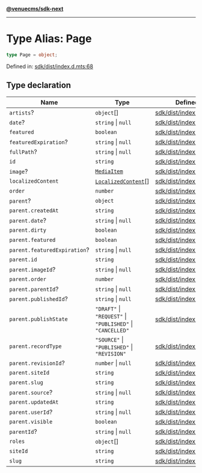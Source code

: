 [**@venuecms/sdk-next**](../Index.md)

***

# Type Alias: Page

```ts
type Page = object;
```

Defined in: [sdk/dist/index.d.mts:68](https://github.com/venuecms/sdk/blob/e839f07e66419aaf9ace81d080584d6bd1f8de14/packages/sdk/dist/index.d.mts#L68)

## Type declaration

| Name | Type | Defined in |
| ------ | ------ | ------ |
| <a id="artists"></a> `artists`? | `object`[] | [sdk/dist/index.d.mts:113](https://github.com/venuecms/sdk/blob/e839f07e66419aaf9ace81d080584d6bd1f8de14/packages/sdk/dist/index.d.mts#L113) |
| <a id="date"></a> `date`? | `string` \| `null` | [sdk/dist/index.d.mts:74](https://github.com/venuecms/sdk/blob/e839f07e66419aaf9ace81d080584d6bd1f8de14/packages/sdk/dist/index.d.mts#L74) |
| <a id="featured"></a> `featured` | `boolean` | [sdk/dist/index.d.mts:72](https://github.com/venuecms/sdk/blob/e839f07e66419aaf9ace81d080584d6bd1f8de14/packages/sdk/dist/index.d.mts#L72) |
| <a id="featuredexpiration"></a> `featuredExpiration`? | `string` \| `null` | [sdk/dist/index.d.mts:73](https://github.com/venuecms/sdk/blob/e839f07e66419aaf9ace81d080584d6bd1f8de14/packages/sdk/dist/index.d.mts#L73) |
| <a id="fullpath"></a> `fullPath`? | `string` \| `null` | [sdk/dist/index.d.mts:99](https://github.com/venuecms/sdk/blob/e839f07e66419aaf9ace81d080584d6bd1f8de14/packages/sdk/dist/index.d.mts#L99) |
| <a id="id"></a> `id` | `string` | [sdk/dist/index.d.mts:69](https://github.com/venuecms/sdk/blob/e839f07e66419aaf9ace81d080584d6bd1f8de14/packages/sdk/dist/index.d.mts#L69) |
| <a id="image"></a> `image`? | [`MediaItem`](MediaItem.md) | [sdk/dist/index.d.mts:77](https://github.com/venuecms/sdk/blob/e839f07e66419aaf9ace81d080584d6bd1f8de14/packages/sdk/dist/index.d.mts#L77) |
| <a id="localizedcontent"></a> `localizedContent` | [`LocalizedContent`](LocalizedContent.md)[] | [sdk/dist/index.d.mts:112](https://github.com/venuecms/sdk/blob/e839f07e66419aaf9ace81d080584d6bd1f8de14/packages/sdk/dist/index.d.mts#L112) |
| <a id="order"></a> `order` | `number` | [sdk/dist/index.d.mts:70](https://github.com/venuecms/sdk/blob/e839f07e66419aaf9ace81d080584d6bd1f8de14/packages/sdk/dist/index.d.mts#L70) |
| <a id="parent"></a> `parent`? | `object` | [sdk/dist/index.d.mts:78](https://github.com/venuecms/sdk/blob/e839f07e66419aaf9ace81d080584d6bd1f8de14/packages/sdk/dist/index.d.mts#L78) |
| `parent.createdAt` | `string` | [sdk/dist/index.d.mts:81](https://github.com/venuecms/sdk/blob/e839f07e66419aaf9ace81d080584d6bd1f8de14/packages/sdk/dist/index.d.mts#L81) |
| `parent.date`? | `string` \| `null` | [sdk/dist/index.d.mts:94](https://github.com/venuecms/sdk/blob/e839f07e66419aaf9ace81d080584d6bd1f8de14/packages/sdk/dist/index.d.mts#L94) |
| `parent.dirty` | `boolean` | [sdk/dist/index.d.mts:88](https://github.com/venuecms/sdk/blob/e839f07e66419aaf9ace81d080584d6bd1f8de14/packages/sdk/dist/index.d.mts#L88) |
| `parent.featured` | `boolean` | [sdk/dist/index.d.mts:92](https://github.com/venuecms/sdk/blob/e839f07e66419aaf9ace81d080584d6bd1f8de14/packages/sdk/dist/index.d.mts#L92) |
| `parent.featuredExpiration`? | `string` \| `null` | [sdk/dist/index.d.mts:93](https://github.com/venuecms/sdk/blob/e839f07e66419aaf9ace81d080584d6bd1f8de14/packages/sdk/dist/index.d.mts#L93) |
| `parent.id` | `string` | [sdk/dist/index.d.mts:79](https://github.com/venuecms/sdk/blob/e839f07e66419aaf9ace81d080584d6bd1f8de14/packages/sdk/dist/index.d.mts#L79) |
| `parent.imageId`? | `string` \| `null` | [sdk/dist/index.d.mts:95](https://github.com/venuecms/sdk/blob/e839f07e66419aaf9ace81d080584d6bd1f8de14/packages/sdk/dist/index.d.mts#L95) |
| `parent.order` | `number` | [sdk/dist/index.d.mts:89](https://github.com/venuecms/sdk/blob/e839f07e66419aaf9ace81d080584d6bd1f8de14/packages/sdk/dist/index.d.mts#L89) |
| `parent.parentId`? | `string` \| `null` | [sdk/dist/index.d.mts:97](https://github.com/venuecms/sdk/blob/e839f07e66419aaf9ace81d080584d6bd1f8de14/packages/sdk/dist/index.d.mts#L97) |
| `parent.publishedId`? | `string` \| `null` | [sdk/dist/index.d.mts:87](https://github.com/venuecms/sdk/blob/e839f07e66419aaf9ace81d080584d6bd1f8de14/packages/sdk/dist/index.d.mts#L87) |
| `parent.publishState` | `"DRAFT"` \| `"REQUEST"` \| `"PUBLISHED"` \| `"CANCELLED"` | [sdk/dist/index.d.mts:85](https://github.com/venuecms/sdk/blob/e839f07e66419aaf9ace81d080584d6bd1f8de14/packages/sdk/dist/index.d.mts#L85) |
| `parent.recordType` | `"SOURCE"` \| `"PUBLISHED"` \| `"REVISION"` | [sdk/dist/index.d.mts:83](https://github.com/venuecms/sdk/blob/e839f07e66419aaf9ace81d080584d6bd1f8de14/packages/sdk/dist/index.d.mts#L83) |
| `parent.revisionId`? | `number` \| `null` | [sdk/dist/index.d.mts:84](https://github.com/venuecms/sdk/blob/e839f07e66419aaf9ace81d080584d6bd1f8de14/packages/sdk/dist/index.d.mts#L84) |
| `parent.siteId` | `string` | [sdk/dist/index.d.mts:80](https://github.com/venuecms/sdk/blob/e839f07e66419aaf9ace81d080584d6bd1f8de14/packages/sdk/dist/index.d.mts#L80) |
| `parent.slug` | `string` | [sdk/dist/index.d.mts:91](https://github.com/venuecms/sdk/blob/e839f07e66419aaf9ace81d080584d6bd1f8de14/packages/sdk/dist/index.d.mts#L91) |
| `parent.source`? | `string` \| `null` | [sdk/dist/index.d.mts:86](https://github.com/venuecms/sdk/blob/e839f07e66419aaf9ace81d080584d6bd1f8de14/packages/sdk/dist/index.d.mts#L86) |
| `parent.updatedAt` | `string` | [sdk/dist/index.d.mts:82](https://github.com/venuecms/sdk/blob/e839f07e66419aaf9ace81d080584d6bd1f8de14/packages/sdk/dist/index.d.mts#L82) |
| `parent.userId`? | `string` \| `null` | [sdk/dist/index.d.mts:96](https://github.com/venuecms/sdk/blob/e839f07e66419aaf9ace81d080584d6bd1f8de14/packages/sdk/dist/index.d.mts#L96) |
| `parent.visible` | `boolean` | [sdk/dist/index.d.mts:90](https://github.com/venuecms/sdk/blob/e839f07e66419aaf9ace81d080584d6bd1f8de14/packages/sdk/dist/index.d.mts#L90) |
| <a id="parentid"></a> `parentId`? | `string` \| `null` | [sdk/dist/index.d.mts:75](https://github.com/venuecms/sdk/blob/e839f07e66419aaf9ace81d080584d6bd1f8de14/packages/sdk/dist/index.d.mts#L75) |
| <a id="roles"></a> `roles` | `object`[] | [sdk/dist/index.d.mts:100](https://github.com/venuecms/sdk/blob/e839f07e66419aaf9ace81d080584d6bd1f8de14/packages/sdk/dist/index.d.mts#L100) |
| <a id="siteid"></a> `siteId` | `string` | [sdk/dist/index.d.mts:76](https://github.com/venuecms/sdk/blob/e839f07e66419aaf9ace81d080584d6bd1f8de14/packages/sdk/dist/index.d.mts#L76) |
| <a id="slug"></a> `slug` | `string` | [sdk/dist/index.d.mts:71](https://github.com/venuecms/sdk/blob/e839f07e66419aaf9ace81d080584d6bd1f8de14/packages/sdk/dist/index.d.mts#L71) |
